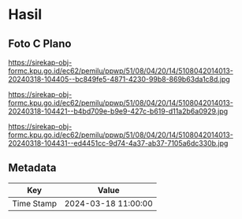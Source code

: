 # Hasil

## Foto C Plano

https://sirekap-obj-formc.kpu.go.id/ec62/pemilu/ppwp/51/08/04/20/14/5108042014013-20240318-104405--bc849fe5-4871-4230-99b8-869b63da1c8d.jpg

https://sirekap-obj-formc.kpu.go.id/ec62/pemilu/ppwp/51/08/04/20/14/5108042014013-20240318-104421--b4bd709e-b9e9-427c-b619-d11a2b6a0929.jpg

https://sirekap-obj-formc.kpu.go.id/ec62/pemilu/ppwp/51/08/04/20/14/5108042014013-20240318-104431--ed4451cc-9d74-4a37-ab37-7105a6dc330b.jpg


## Metadata

| Key        | Value               |
| ---------- | ------------------- |
| Time Stamp | 2024-03-18 11:00:00 |



